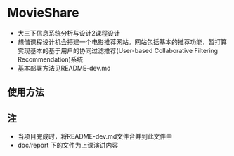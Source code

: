 # MovieShare
* 大三下信息系统分析与设计2课程设计
* 想借课程设计机会搭建一个电影推荐网站。网站包括基本的推荐功能，暂打算实现基本的基于用户的协同过滤推荐(User-based Collaborative Filtering Recommendation)系统
* 基本部署方法见README-dev.md
## 使用方法

## 

## 注
* 当项目完成时，将README-dev.md文件合并到此文件中
* doc/report 下的文件为上课演讲内容
